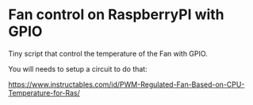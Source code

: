 # Fan control on RaspberryPI with GPIO

Tiny script that control the temperature of the Fan with GPIO.

You will needs to setup a circuit to do that:

https://www.instructables.com/id/PWM-Regulated-Fan-Based-on-CPU-Temperature-for-Ras/


